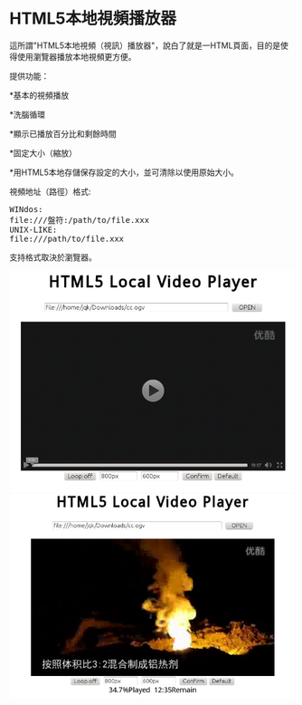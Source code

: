 HTML5本地視頻播放器
===

這所謂"HTML5本地視頻（視訊）播放器"，說白了就是一HTML頁面，目的是使得使用瀏覽器播放本地視頻更方便。

提供功能：

*基本的視頻播放

*洗腦循環

*顯示已播放百分比和剩餘時間

*固定大小（縮放）

*用HTML5本地存儲保存設定的大小，並可清除以使用原始大小。


視頻地址（路徑）格式:
<pre>
WINdos:
file:///盤符:/path/to/file.xxx
UNIX-LIKE:
file:///path/to/file.xxx
</pre>

支持格式取決於瀏覽器。


<img src="pic.png" />
<img src="pic2.png" />
